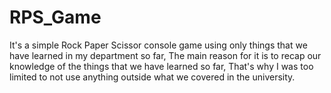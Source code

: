 # RPS_Game
It's a simple Rock Paper Scissor console game using only things that we have learned in my department so far, The main reason for it is to recap our knowledge of the things that we have learned so far, That's why I was too limited to not use anything outside what we covered in the university.
